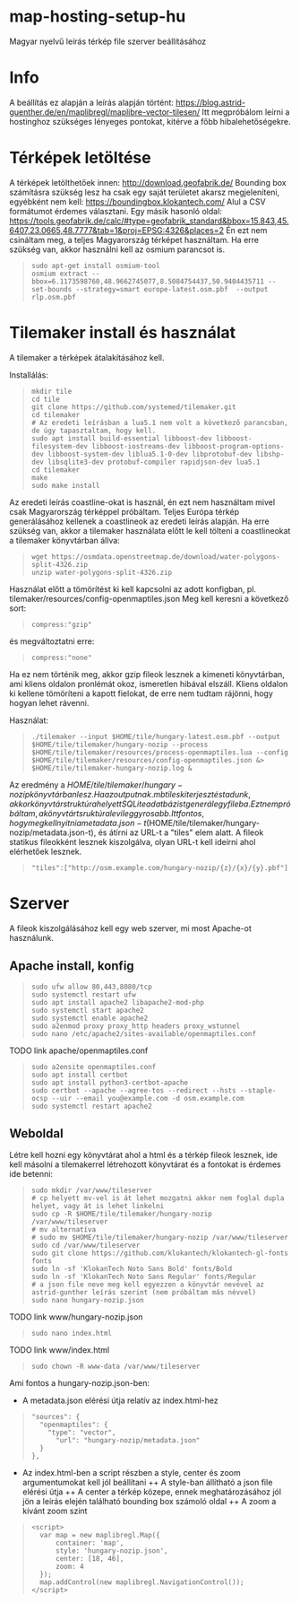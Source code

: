 # map-hosting-setup-hu
Magyar nyelvű leírás térkép file szerver beállításához

# Info

A beállítás ez alapján a leírás alapján történt: https://blog.astrid-guenther.de/en/maplibregl/maplibre-vector-tilesen/
Itt megpróbálom leírni a hostinghoz szükséges lényeges pontokat, kitérve a főbb hibalehetőségekre.

# Térképek letöltése

A térképek letölthetőek innen: http://download.geofabrik.de/
Bounding box számításra szükség lesz ha csak egy saját területet akarsz megjeleníteni, egyébként nem kell: https://boundingbox.klokantech.com/
Alul a CSV formátumot érdemes választani.
Egy másik hasonló oldal: https://tools.geofabrik.de/calc/#type=geofabrik_standard&bbox=15.843,45.6407,23.0665,48.7777&tab=1&proj=EPSG:4326&places=2
Én ezt nem csináltam meg, a teljes Magyarország térképet használtam.
Ha erre szükség van, akkor használni kell az osmium parancsot is.

>     sudo apt-get install osmium-tool
>     osmium extract --bbox=6.1173598760,48.9662745077,8.5084754437,50.9404435711 --set-bounds --strategy=smart europe-latest.osm.pbf  --output rlp.osm.pbf

# Tilemaker install és használat

A tilemaker a térképek átalakításához kell.

Installálás:

>     mkdir tile
>     cd tile
>     git clone https://github.com/systemed/tilemaker.git
>     cd tilemaker
>     # Az eredeti leírásban a lua5.1 nem volt a következő parancsban, de úgy tapasztaltam, hogy kell.
>     sudo apt install build-essential libboost-dev libboost-filesystem-dev libboost-iostreams-dev libboost-program-options-dev libboost-system-dev liblua5.1-0-dev libprotobuf-dev libshp-dev libsqlite3-dev protobuf-compiler rapidjson-dev lua5.1
>     cd tilemaker
>     make
>     sudo make install

Az eredeti leírás coastline-okat is használ, én ezt nem használtam mivel csak Magyarország térképpel próbáltam. Teljes Európa térkép generálásához kellenek a coastlineok az eredeti leírás alapján.
Ha erre szükség van, akkor a tilemaker használata előtt le kell tölteni a coastlineokat a tilemaker könyvtárban állva:

>     wget https://osmdata.openstreetmap.de/download/water-polygons-split-4326.zip
>     unzip water-polygons-split-4326.zip


Használat előtt a tömörítést ki kell kapcsolni az adott konfigban, pl. tilemaker/resources/config-openmaptiles.json
Meg kell keresni a következő sort:
>     compress:"gzip"
és megváltoztatni erre:
>     compress:"none"
Ha ez nem történik meg, akkor gzip fileok lesznek a kimeneti könyvtárban, ami kliens oldalon pronlémát okoz, ismeretlen hibával elszáll. Kliens oldalon ki kellene tömöríteni a kapott fielokat, de erre nem tudtam rájönni, hogy hogyan lehet rávenni.


Használat:

>     ./tilemaker --input $HOME/tile/hungary-latest.osm.pbf --output $HOME/tile/tilemaker/hungary-nozip --process $HOME/tile/tilemaker/resources/process-openmaptiles.lua --config $HOME/tile/tilemaker/resources/config-openmaptiles.json &> $HOME/tile/tilemaker-hungary-nozip.log &

Az eredmény a $HOME/tile/tilemaker/hungary-nozip könyvtárban lesz. Ha az outputnak .mbtiles kiterjesztést adunk, akkor könyvtárstruktúra helyett SQLite adatbázist generál egy fileba. Ezt nem próbáltam, a könyvtártsruktúra levileg gyrosabb.
Itt fontos, hogy meg kell nyitni a metadata.json-t ($HOME/tile/tilemaker/hungary-nozip/metadata.json-t), és átírni az URL-t a "tiles" elem alatt. A fileok statikus fileokként lesznek kiszolgálva, olyan URL-t kell ideírni ahol elérhetőek lesznek.

>     "tiles":["http://osm.example.com/hungary-nozip/{z}/{x}/{y}.pbf"]

# Szerver

A fileok kiszolgálásához kell egy web szerver, mi most Apache-ot használunk.

## Apache install, konfig

>     sudo ufw allow 80,443,8080/tcp
>     sudo systemctl restart ufw
>     sudo apt install apache2 libapache2-mod-php
>     sudo systemctl start apache2
>     sudo systemctl enable apache2
>     sudo a2enmod proxy proxy_http headers proxy_wstunnel
>     sudo nano /etc/apache2/sites-available/openmaptiles.conf

TODO link apache/openmaptiles.conf

>     sudo a2ensite openmaptiles.conf
>     sudo apt install certbot
>     sudo apt install python3-certbot-apache
>     sudo certbot --apache --agree-tos --redirect --hsts --staple-ocsp --uir --email you@example.com -d osm.example.com
>     sudo systemctl restart apache2

## Weboldal

Létre kell hozni egy könyvtárat ahol a html és a térkép fileok lesznek, ide kell másolni a tilemakerrel létrehozott könyvtárat és a fontokat is érdemes ide betenni:

>     sudo mkdir /var/www/tileserver
>     # cp helyett mv-vel is át lehet mozgatni akkor nem foglal dupla helyet, vagy át is lehet linkelni
>     sudo cp -R $HOME/tile/tilemaker/hungary-nozip /var/www/tileserver
>     # mv alternatíva
>     # sudo mv $HOME/tile/tilemaker/hungary-nozip /var/www/tileserver
>     sudo cd /var/www/tileserver
>     sudo git clone https://github.com/klokantech/klokantech-gl-fonts fonts
>     sudo ln -sf 'KlokanTech Noto Sans Bold' fonts/Bold
>     sudo ln -sf 'KlokanTech Noto Sans Regular' fonts/Regular
>     # a json file neve meg kell egyezzen a könyvtár nevével az astrid-gunther leírás szerint (nem próbáltam más névvel)
>     sudo nano hungary-nozip.json
TODO link www/hungary-nozip.json
>     sudo nano index.html
TODO link www/index.html
>     sudo chown -R www-data /var/www/tileserver

Ami fontos a hungary-nozip.json-ben:
+ A metadata.json elérési útja relatív az index.html-hez
>     "sources": {
>       "openmaptiles": {
>         "type": "vector",
>           "url": "hungary-nozip/metadata.json"
>       }
>     },

+ Az index.html-ben a script részben a style, center és zoom argumentumokat kell jól beállítani
++ A style-ban állítható a json file elérési útja
++ A center a térkép közepe, ennek meghatározásához jól jön a leírás elején található bounding box számoló oldal
++ A zoom a kívánt zoom szint
>     <script>
>     	var map = new maplibregl.Map({
>     		container: 'map',
>     		style: 'hungary-nozip.json',
>     		center: [18, 46],
>     		zoom: 4
>     	});
>     	map.addControl(new maplibregl.NavigationControl());
>     </script>

